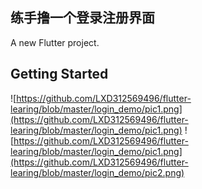 ## 练手撸一个登录注册界面

A new Flutter project.

## Getting Started

![https://github.com/LXD312569496/flutter-learing/blob/master/login_demo/pic1.png](https://github.com/LXD312569496/flutter-learing/blob/master/login_demo/pic1.png)
![https://github.com/LXD312569496/flutter-learing/blob/master/login_demo/pic1.png](https://github.com/LXD312569496/flutter-learing/blob/master/login_demo/pic2.png)

